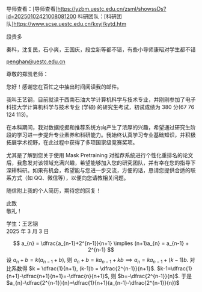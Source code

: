 
导师查看：[导师查看]https://yzbm.uestc.edu.cn/zsml/showssDs?id=20250102421008081200
科研团队：[科研团队]https://www.scse.uestc.edu.cn/kxyj/kytd.htm

段贵多

秦科，沈复民，石小爽，王国庆，段立新等都不错，有些小导师康昭对学生都不错

penghan@uestc.edu.cn

尊敬的郑凯老师：  
  
您好！感谢您在百忙之中抽出时间阅读我的邮件。  
  
我叫王艺钢，目前就读于西南石油大学计算机科学与技术专业，并刚刚参加了电子科技大学计算机科学与技术专业 (学硕) 的研究生考试，初试成绩为 380 分(67 76 124 113)。  
  
在本科期间，我对数据挖掘和推荐系统方向产生了浓厚的兴趣，希望通过研究生阶段的学习进一步提升专业素养和科研能力。我始终认真学习专业基础知识，并积极拓展学术视野，在此过程中获得了多项国家级竞赛奖项。  
  
尤其是了解到您关于使用 Mask Pretraining 对推荐系统进行个性化重排名的论文后，我愈发对该领域充满兴趣，希望能够加入您的研究团队，并有幸在您的指导下深耕科研。如果有机会，希望能与您进一步交流，方便的话，恳请您提供合适的联系方式（如 QQ、微信等），以便向您请教相关问题。  
  
随信附上我的个人简历，期待您的回复！    
  
此致    
敬礼！  
  
学生：王艺钢  
2025 年 3 月 3 日

$$
a_{n} = \dfrac{a_{n-1}+2^{n-1}}{n+1} \implies (n+1)a_{n} = a_{n-1} + 2^{n-1} 
$$
设 $a_{n}+b = k(a_{n-1}+b)$, 则 $a_{n}+b=ka_{n-1}+kb \implies a_{n} =ka_{n-1}+(k-1)b$.
对比系数得 $k = \dfrac{1}{n+1}, (k-1)b = \dfrac{2^{n-1}}{n+1}$. $k-1=\dfrac{1}{n+1}-\dfrac{n+1}{n+1}=-\dfrac{n}{n+1}$, 则 $b=-\dfrac{2^{n-1}}{n}$.
于是 $a_{n}-\dfrac{2^{n-1}}{n}=\dfrac{1}{n+1}(a_{n-1}-\dfrac{2^{n-1}}{n})$